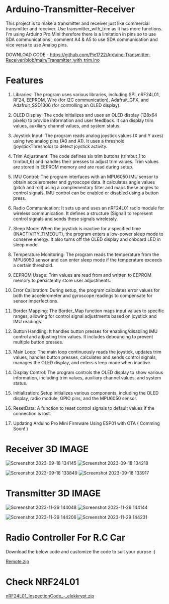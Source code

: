 # Arduino-Transmitter-Receiver

This project is to make a transmitter and receiver just like commercial transmitter and receiver.
Use transmitter_with_trim as it has more functions. I'm using Arduino Pro Mini therefore there is a limitation in pins so to use SDA communications , comment A4 & A5 to use SDA communication and vice versa to use Analog pins. 

DOWNLOAD CODE - https://github.com/Pie1722/Arduino-Transmitter-Receiver/blob/main/Transmitter_with_trim.ino

# Features

1. Libraries: The program uses various libraries, including SPI, nRF24L01, RF24, EEPROM, Wire (for I2C communication), Adafruit_GFX, and Adafruit_SSD1306 (for controlling an OLED 
   display).

2. OLED Display: The code initializes and uses an OLED display (128x64 pixels) to provide information and user feedback. It can display trim values, auxiliary channel values, and system 
   status.

3. Joystick Input: The program reads analog joystick values (X and Y axes) using two analog pins (A0 and A1). It uses a threshold (joystickThreshold) to detect joystick activity.

4. Trim Adjustment: The code defines six trim buttons (trimbut_1 to trimbut_6) and handles their presses to adjust trim values. Trim values are stored in EEPROM memory and are read 
   during setup.

5. IMU Control: The program interfaces with an MPU6050 IMU sensor to obtain accelerometer and gyroscope data. It calculates angle values (pitch and roll) using a complementary filter 
   and maps these angles to control signals. IMU control can be enabled or disabled using a button press.

6. Radio Communication: It sets up and uses an nRF24L01 radio module for wireless communication. It defines a structure (Signal) to represent control signals and sends these signals 
   wirelessly.

7. Sleep Mode: When the joystick is inactive for a specified time (INACTIVITY_TIMEOUT), the program enters a low-power sleep mode to conserve energy. It also turns off the OLED display 
   and onboard LED in sleep mode.

8. Temperature Monitoring: The program reads the temperature from the MPU6050 sensor and can enter sleep mode if the temperature exceeds a certain threshold.

9. EEPROM Usage: Trim values are read from and written to EEPROM memory to persistently store user adjustments.

10. Error Calibration: During setup, the program calculates error values for both the accelerometer and gyroscope readings to compensate for sensor imperfections.

11. Border Mapping: The Border_Map function maps input values to specific ranges, allowing for control signal adjustments based on joystick and IMU readings.

12. Button Handling: It handles button presses for enabling/disabling IMU control and adjusting trim values. It includes debouncing to prevent multiple button presses.

13. Main Loop: The main loop continuously reads the joystick, updates trim values, handles button presses, calculates and sends control signals, manages the OLED display, and enters s 
    leep mode when inactive.

14. Display Control: The program controls the OLED display to show various information, including trim values, auxiliary channel values, and system status.

15. Initialization: Setup initializes various components, including the OLED display, radio module, GPIO pins, and the MPU6050 sensor.

16. ResetData: A function to reset control signals to default values if the connection is lost.

17. Updating Arduino Pro Mini Firmware Using ESP01 with OTA ( Comming Soon! )

# Receiver 3D IMAGE 

![Screenshot 2023-09-18 134145](https://github.com/HyperArx/Arduino-Transmitter-Receiver/assets/86643678/ea99f1ee-3162-425a-bd24-1693b3a2b001)
![Screenshot 2023-09-18 134218](https://github.com/HyperArx/Arduino-Transmitter-Receiver/assets/86643678/d91e2560-1855-461f-8238-2a0aa3840254)

![Screenshot 2023-09-18 133849](https://github.com/HyperArx/Arduino-Transmitter-Receiver/assets/86643678/028317d7-e2c3-4d8a-98c9-f3b1d13e1644)
![Screenshot 2023-09-18 133917](https://github.com/HyperArx/Arduino-Transmitter-Receiver/assets/86643678/2b8a5546-1c2a-4c96-98cb-bc6da7ae9cde)

# Transmitter 3D IMAGE 

![Screenshot 2023-11-29 144048](https://github.com/Pie1722/Arduino-Transmitter-Receiver/assets/86643678/67515aae-b524-4ce9-8beb-a0c335a004ae)
![Screenshot 2023-11-29 144144](https://github.com/Pie1722/Arduino-Transmitter-Receiver/assets/86643678/6ef1c2b3-3120-42b9-bcf1-dc3b32e28bc3)

![Screenshot 2023-11-29 144206](https://github.com/Pie1722/Arduino-Transmitter-Receiver/assets/86643678/7d902b70-8d9b-4a57-b5a7-59573701b5e9)
![Screenshot 2023-11-29 144231](https://github.com/Pie1722/Arduino-Transmitter-Receiver/assets/86643678/a9c0915c-f6da-4f2d-988e-a53087edec23)

# Radio Controller For R.C Car

Download the below code and customize the code to suit your purpse :)

[Remote.zip](https://github.com/HyperArx/Arduino-Transmitter-Receiver/files/7878967/Remote.zip) 

# Check NRF24L01

[nRF24L01_InspectionCode_-_elekkrypt.zip](https://github.com/HyperArx/Arduino-Transmitter-Receiver/files/7919641/nRF24L01_InspectionCode_-_elekkrypt.zip)




